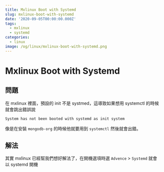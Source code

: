 ```yaml
---
title: Mxlinux Boot with Systemd
slug: mxlinux-boot-with-systemd
date: '2020-09-05T00:00:00.000Z'
tags:
  - mxlinux
  - systemd
categories:
  - linux
image: /og/linux/mxlinux-boot-with-systemd.png
---
```


# Mxlinux Boot with Systemd

## 問題

在 mxlinux 裡面，預設的 init 不是 systmed，這導致如果想用 systemctl 的時候就會跳出錯誤說

```
System has not been booted with systemd as init system
```

像是在安裝 `mongodb-org` 的時候他就要用到 `systemctl` 然後就會出錯。

## 解法

其實 mxlinux 已經幫我們想好解法了，在開機選項時選 `Advence` > `Systemd` 就會以 systemd 開機

